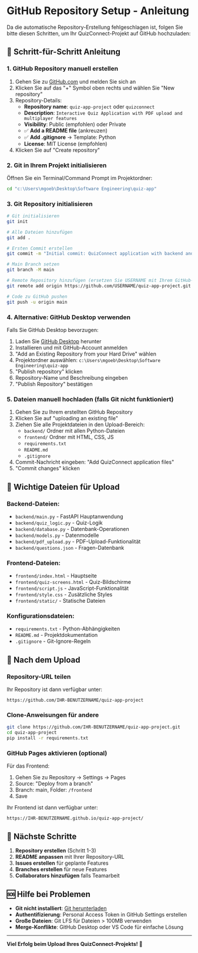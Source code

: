 # GitHub Repository Setup - Anleitung

Da die automatische Repository-Erstellung fehlgeschlagen ist, folgen Sie bitte diesen Schritten, um Ihr QuizConnect-Projekt auf GitHub hochzuladen:

## 🚀 Schritt-für-Schritt Anleitung

### 1. GitHub Repository manuell erstellen

1. Gehen Sie zu [GitHub.com](https://github.com) und melden Sie sich an
2. Klicken Sie auf das "+" Symbol oben rechts und wählen Sie "New repository"
3. Repository-Details:
   - **Repository name**: `quiz-app-project` oder `quizconnect`
   - **Description**: `Interactive Quiz Application with PDF upload and multiplayer features`
   - **Visibility**: Public (empfohlen) oder Private
   - ✅ **Add a README file** (ankreuzen)
   - ✅ **Add .gitignore** → Template: Python
   - **License**: MIT License (empfohlen)
4. Klicken Sie auf "Create repository"

### 2. Git in Ihrem Projekt initialisieren

Öffnen Sie ein Terminal/Command Prompt im Projektordner:

```bash
cd "c:\Users\mgoeb\Desktop\Software Engineering\quiz-app"
```

### 3. Git Repository initialisieren

```bash
# Git initialisieren
git init

# Alle Dateien hinzufügen
git add .

# Ersten Commit erstellen
git commit -m "Initial commit: QuizConnect application with backend and frontend"

# Main Branch setzen
git branch -M main

# Remote Repository hinzufügen (ersetzen Sie USERNAME mit Ihrem GitHub-Benutzernamen)
git remote add origin https://github.com/USERNAME/quiz-app-project.git

# Code zu GitHub pushen
git push -u origin main
```

### 4. Alternative: GitHub Desktop verwenden

Falls Sie GitHub Desktop bevorzugen:

1. Laden Sie [GitHub Desktop](https://desktop.github.com/) herunter
2. Installieren und mit GitHub-Account anmelden
3. "Add an Existing Repository from your Hard Drive" wählen
4. Projektordner auswählen: `c:\Users\mgoeb\Desktop\Software Engineering\quiz-app`
5. "Publish repository" klicken
6. Repository-Name und Beschreibung eingeben
7. "Publish Repository" bestätigen

### 5. Dateien manuell hochladen (falls Git nicht funktioniert)

1. Gehen Sie zu Ihrem erstellten GitHub Repository
2. Klicken Sie auf "uploading an existing file"
3. Ziehen Sie alle Projektdateien in den Upload-Bereich:
   - `backend/` Ordner mit allen Python-Dateien
   - `frontend/` Ordner mit HTML, CSS, JS
   - `requirements.txt`
   - `README.md`
   - `.gitignore`
4. Commit-Nachricht eingeben: "Add QuizConnect application files"
5. "Commit changes" klicken

## 📁 Wichtige Dateien für Upload

### Backend-Dateien:
- `backend/main.py` - FastAPI Hauptanwendung
- `backend/quiz_logic.py` - Quiz-Logik
- `backend/database.py` - Datenbank-Operationen
- `backend/models.py` - Datenmodelle
- `backend/pdf_upload.py` - PDF-Upload-Funktionalität
- `backend/questions.json` - Fragen-Datenbank

### Frontend-Dateien:
- `frontend/index.html` - Hauptseite
- `frontend/quiz-screens.html` - Quiz-Bildschirme
- `frontend/script.js` - JavaScript-Funktionalität
- `frontend/style.css` - Zusätzliche Styles
- `frontend/static/` - Statische Dateien

### Konfigurationsdateien:
- `requirements.txt` - Python-Abhängigkeiten
- `README.md` - Projektdokumentation
- `.gitignore` - Git-Ignore-Regeln

## 🔧 Nach dem Upload

### Repository-URL teilen
Ihr Repository ist dann verfügbar unter:
```
https://github.com/IHR-BENUTZERNAME/quiz-app-project
```

### Clone-Anweisungen für andere
```bash
git clone https://github.com/IHR-BENUTZERNAME/quiz-app-project.git
cd quiz-app-project
pip install -r requirements.txt
```

### GitHub Pages aktivieren (optional)
Für das Frontend:
1. Gehen Sie zu Repository → Settings → Pages
2. Source: "Deploy from a branch"
3. Branch: main, Folder: `/frontend`
4. Save

Ihr Frontend ist dann verfügbar unter:
```
https://IHR-BENUTZERNAME.github.io/quiz-app-project/
```

## 🎯 Nächste Schritte

1. **Repository erstellen** (Schritt 1-3)
2. **README anpassen** mit Ihrer Repository-URL
3. **Issues erstellen** für geplante Features
4. **Branches erstellen** für neue Features
5. **Collaborators hinzufügen** falls Teamarbeit

## 🆘 Hilfe bei Problemen

- **Git nicht installiert**: [Git herunterladen](https://git-scm.com/download/win)
- **Authentifizierung**: Personal Access Token in GitHub Settings erstellen
- **Große Dateien**: Git LFS für Dateien > 100MB verwenden
- **Merge-Konflikte**: GitHub Desktop oder VS Code für einfache Lösung

---

**Viel Erfolg beim Upload Ihres QuizConnect-Projekts! 🚀**